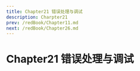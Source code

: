 ```yaml
---
title: Chapter21 错误处理与调试
description: Charpter21
prev: /redBook/Chapter11.md
next: /redBook/Chapter26.md
---
```


# Chapter21 错误处理与调试
